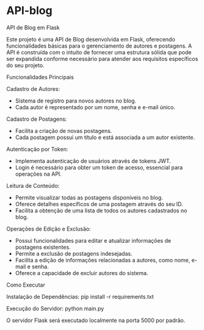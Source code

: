 # API-blog

API de Blog em Flask

Este projeto é uma API de Blog desenvolvida em Flask, oferecendo funcionalidades básicas para o gerenciamento de autores e postagens. A API é construída com o intuito de fornecer uma estrutura sólida que pode ser expandida conforme necessário para atender aos requisitos específicos do seu projeto.

Funcionalidades Principais

Cadastro de Autores:

* Sistema de registro para novos autores no blog.
* Cada autor é representado por um nome, senha e e-mail único.

Cadastro de Postagens:

* Facilita a criação de novas postagens.
* Cada postagem possui um título e está associada a um autor existente.

Autenticação por Token:

* Implementa autenticação de usuários através de tokens JWT.
* Login é necessário para obter um token de acesso, essencial para operações na API.

Leitura de Conteúdo:

* Permite visualizar todas as postagens disponíveis no blog.
* Oferece detalhes específicos de uma postagem através do seu ID.
* Facilita a obtenção de uma lista de todos os autores cadastrados no blog.

Operações de Edição e Exclusão:

* Possui funcionalidades para editar e atualizar informações de postagens existentes.
* Permite a exclusão de postagens indesejadas.
* Facilita a edição de informações relacionadas a autores, como nome, e-mail e senha.
* Oferece a capacidade de excluir autores do sistema.

Como Executar

Instalação de Dependências:
pip install -r requirements.txt

Execução do Servidor:
python main.py

O servidor Flask será executado localmente na porta 5000 por padrão.